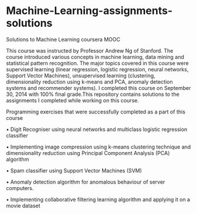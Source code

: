 # Machine-Learning-assignments-solutions
Solutions to Machine Learning coursera MOOC

This course was instructed by Professor Andrew Ng of Stanford. The course introduced various concepts in machine learning, data mining and statistical pattern recognition. The major topics covered in this course were supervised learning (linear regression, logistic regression, neural networks, Support Vector Machines), unsupervised learning (clustering, dimensionality reduction using k-means and PCA, anomaly detection systems and recommender systems). I completed this course on September 30, 2014 with 100% final grade.This repository contains solutions to the assignments I completed while working on this course.

Programming exercises that were successfully completed as a part of this course

•	Digit Recogniser using neural networks and multiclass logistic regression classifier

•	Implementing image compression using k-means clustering technique and dimensionality reduction using Principal Component Analysis (PCA) algorithm

•	Spam classifier using Support Vector Machines (SVM)

•	Anomaly detection algorithm for anomalous behaviour of server computers.

•	Implementing collaborative filtering learning algorithm and applying it on a movie dataset
